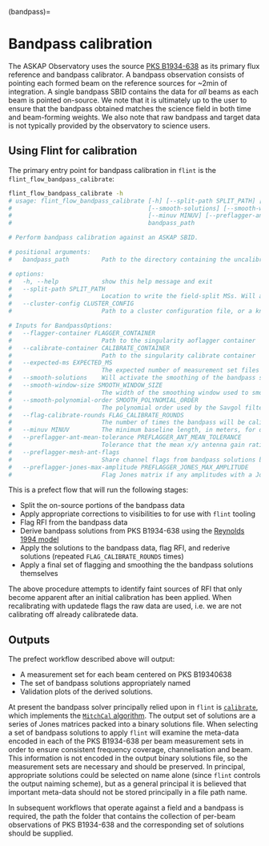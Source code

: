 (bandpass)=
# Bandpass calibration

The ASKAP Observatory uses the source [PKS B1934-638](https://www.narrabri.atnf.csiro.au/calibrators/calibrator_database_viewcal?source=1934-638) as its primary flux reference and bandpass calibrator. A bandpass observation consists of pointing each formed beam on the reference sources for ~2min of integration. A single bandpass SBID contains the data for _all_ beams as each beam is pointed on-source. We note that it is ultimately up to the user to ensure that the bandpass obtained matches the science field in both time and beam-forming weights. We also note that raw bandpass and target data is not typically provided by the observatory to science users.

## Using Flint for calibration

The primary entry point for bandpass calibration in `flint` is the `flint_flow_bandpass_calibrate`:

```bash
flint_flow_bandpass_calibrate -h
# usage: flint_flow_bandpass_calibrate [-h] [--split-path SPLIT_PATH] [--cluster-config CLUSTER_CONFIG] [--flagger-container FLAGGER_CONTAINER] [--calibrate-container CALIBRATE_CONTAINER] [--expected-ms EXPECTED_MS]
#                                      [--smooth-solutions] [--smooth-window-size SMOOTH_WINDOW_SIZE] [--smooth-polynomial-order SMOOTH_POLYNOMIAL_ORDER] [--flag-calibrate-rounds FLAG_CALIBRATE_ROUNDS]
#                                      [--minuv MINUV] [--preflagger-ant-mean-tolerance PREFLAGGER_ANT_MEAN_TOLERANCE] [--preflagger-mesh-ant-flags] [--preflagger-jones-max-amplitude PREFLAGGER_JONES_MAX_AMPLITUDE]
#                                      bandpass_path

# Perform bandpass calibration against an ASKAP SBID.

# positional arguments:
#   bandpass_path         Path to the directory containing the uncalibrated bandpass measurement sets.

# options:
#   -h, --help            show this help message and exit
#   --split-path SPLIT_PATH
#                         Location to write the field-split MSs. Will attempt to create a directory using the SBID of the bandpass observation.
#   --cluster-config CLUSTER_CONFIG
#                         Path to a cluster configuration file, or a known cluster name.

# Inputs for BandpassOptions:
#   --flagger-container FLAGGER_CONTAINER
#                         Path to the singularity aoflagger container
#   --calibrate-container CALIBRATE_CONTAINER
#                         Path to the singularity calibrate container
#   --expected-ms EXPECTED_MS
#                         The expected number of measurement set files to find
#   --smooth-solutions    Will activate the smoothing of the bandpass solutions
#   --smooth-window-size SMOOTH_WINDOW_SIZE
#                         The width of the smoothing window used to smooth the bandpass solutions
#   --smooth-polynomial-order SMOOTH_POLYNOMIAL_ORDER
#                         The polynomial order used by the Savgol filter when smoothing the bandpass solutions
#   --flag-calibrate-rounds FLAG_CALIBRATE_ROUNDS
#                         The number of times the bandpass will be calibrated, flagged, then recalibrated
#   --minuv MINUV         The minimum baseline length, in meters, for data to be included in bandpass calibration stage
#   --preflagger-ant-mean-tolerance PREFLAGGER_ANT_MEAN_TOLERANCE
#                         Tolerance that the mean x/y antenna gain ratio test before the antenna is flagged
#   --preflagger-mesh-ant-flags
#                         Share channel flags from bandpass solutions between all antenna
#   --preflagger-jones-max-amplitude PREFLAGGER_JONES_MAX_AMPLITUDE
#                         Flag Jones matrix if any amplitudes with a Jones are above this value
```

This is a prefect flow that will run the following stages:

- Split the on-source portions of the bandpass data
- Apply appropriate corrections to visibilities to for use with `flint` tooling
- Flag RFI from the bandpass data
- Derive bandpass solutions from PKS B1934-638 using the [Reynolds 1994 model](https://www.narrabri.atnf.csiro.au/observing/users_guide/html_old_20090512/Flux_Scale_AT_Compact_Array.html)
- Apply the solutions to the bandpass data, flag RFI, and rederive solutions (repeated `FLAG_CALIBRATE_ROUNDS` times)
- Apply a final set of flagging and smoothing the the bandpass solutions themselves

The above procedure attempts to identify faint sources of RFI that only become apparent after an initial calibration has been applied. When recalibrating with updatede flags the raw data are used, i.e. we are not calibrating off already calibratede data.

## Outputs

The prefect workflow described above will output:

- A measurement set for each beam centered on PKS B19340638
- The set of bandpass solutions appropriately named
- Validation plots of the derived solutions.

At present the bandpass solver principally relied upon in `flint` is [`calibrate`](https://ui.adsabs.harvard.edu/abs/2016MNRAS.458.1057O/abstract), which implements the
[`MitchCal` algorithm](https://ui.adsabs.harvard.edu/abs/2008ISTSP...2..707M/abstract). The output set of solutions are a series of Jones matrices packed into a binary
solutions file. When selecting a set of bandpass solutions to apply `flint` will examine the meta-data encoded in each of the PKS B1934-638 per beam measurement sets
in order to ensure consistent frequency coverage, channelisation and beam. This information is not encoded in the output binary solutions file, so the measurement sets
are necessary and should be preserved. In principal, appropriate solutions could be selected on name alone (since `flint` controls the output naiming scheme), but
as a general principal it is believed that important meta-data should not be stored principally in a file path name.

In subsequent workflows that operate against a field and a bandpass is required, the path the folder that contains the
collection of per-beam observations of PKS B1934-638 and the corresponding set of solutions should be supplied.
